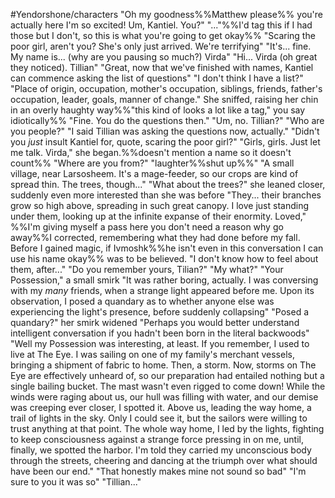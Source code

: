 #Yendorshone/characters
"Oh my goodness%%Matthew please%% you're actually here I'm so excited! Um, Kantiel. You?"
"..."%%I'd tag this if I had those but I don't, so this is what you're going to get okay%%
"Scaring the poor girl, aren't you? She's only just arrived. We're terrifying"
"It's... fine. My name is... (why are you pausing so much?) Virda"
"Hi... Virda (oh great they noticed). Tillian"
"Great, now that we've finished with names, Kantiel can commence asking the list of questions"
"I don't think I have a list?"
"Place of origin, occupation, mother's occupation, siblings, friends, father's occupation, leader, goals, manner of change." She sniffed, raising her chin in an overly haughty way%%"this kind of looks a lot like a tag," you say idiotically%%
"Fine. You do the questions then."
"Um, no. Tillian?"
"Who are you people?"
"I said Tillian was asking the questions now, actually."
"Didn't you *just* insult Kantiel for, quote, scaring the poor girl?"
"Girls, girls. Just let me talk. Virda," she began.%%doesn't mention a name so it doesn't count%% "Where are you from?"
"laughter%%shut up%%"
"A small village, near Larsosheem. It's a mage-feeder, so our crops are kind of spread thin. The trees, though..."
"What about the trees?" she leaned closer, suddenly even more interested than she was before
"They... their branches grow so high above, spreading in such great canopy. I love just standing under them, looking up at the infinite expanse of their enormity. Loved," %%I'm giving myself a pass here you don't need a reason why go away%%I corrected, remembering what they had done before my fall. Before I gained magic, if Ivmoshk%%he isn't even in this conversation I can use his name okay%% was to be believed. "I don't know how to feel about them, after..."
"Do you remember yours, Tilian?"
"My what?"
"Your Possession," a small smirk
"It was rather boring, actually. I was conversing with my *many* friends, when a strange light appeared before me. Upon its observation, I posed a quandary as to whether anyone else was experiencing the light's presence, before suddenly collapsing"
"Posed a quandary?" her smirk widened
"Perhaps you would better understand intelligent conversation if you hadn't been born in the literal backwoods"
"Well my Possession was interesting, at least. If you remember, I used to live at The Eye. I was sailing on one of my family's merchant vessels, bringing a shipment of fabric to home. Then, a storm. Now, storms on The Eye are effectively unheard of, so our preparation had entailed nothing but a single bailing bucket. The mast wasn't even rigged to come down! While the winds were raging about us, our hull was filling with water, and our demise was creeping ever closer, I spotted it. Above us, leading the way home, a trail of lights in the sky. Only I could see it, but the sailors were willing to trust anything at that point. The whole way home, I led by the lights, fighting to keep consciousness against a strange force pressing in on me, until, finally, we spotted the harbor. I'm told they carried my unconscious body through the streets, cheering and dancing at the triumph over what should have been our end."
"That honestly makes mine not sound so bad"
"I'm sure to you it was so"
"Tillian..."